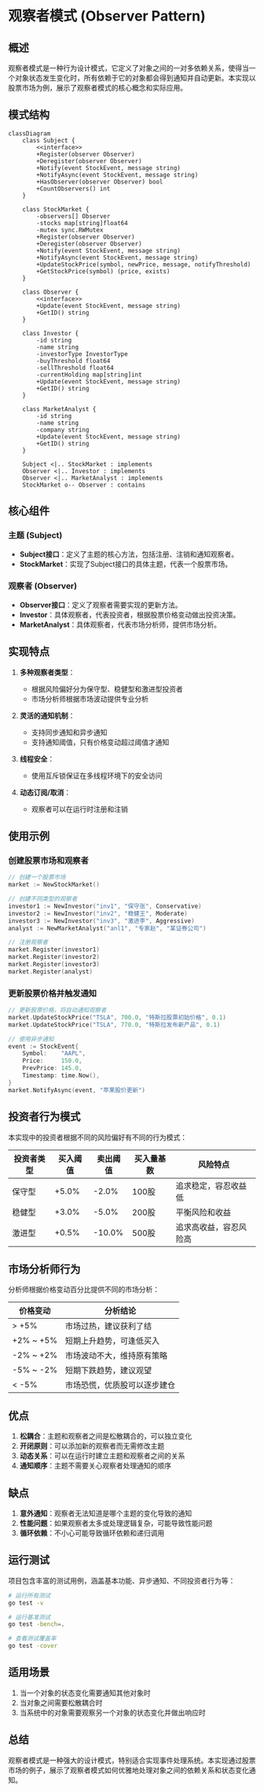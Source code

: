 # 观察者模式 (Observer Pattern)

## 概述

观察者模式是一种行为设计模式，它定义了对象之间的一对多依赖关系，使得当一个对象状态发生变化时，所有依赖于它的对象都会得到通知并自动更新。本实现以股票市场为例，展示了观察者模式的核心概念和实际应用。

## 模式结构

```mermaid
classDiagram
    class Subject {
        <<interface>>
        +Register(observer Observer)
        +Deregister(observer Observer)
        +Notify(event StockEvent, message string)
        +NotifyAsync(event StockEvent, message string)
        +HasObserver(observer Observer) bool
        +CountObservers() int
    }
    
    class StockMarket {
        -observers[] Observer
        -stocks map[string]float64
        -mutex sync.RWMutex
        +Register(observer Observer)
        +Deregister(observer Observer)
        +Notify(event StockEvent, message string)
        +NotifyAsync(event StockEvent, message string)
        +UpdateStockPrice(symbol, newPrice, message, notifyThreshold)
        +GetStockPrice(symbol) (price, exists)
    }
    
    class Observer {
        <<interface>>
        +Update(event StockEvent, message string)
        +GetID() string
    }
    
    class Investor {
        -id string
        -name string
        -investorType InvestorType
        -buyThreshold float64
        -sellThreshold float64
        -currentHolding map[string]int
        +Update(event StockEvent, message string)
        +GetID() string
    }
    
    class MarketAnalyst {
        -id string
        -name string
        -company string
        +Update(event StockEvent, message string)
        +GetID() string
    }
    
    Subject <|.. StockMarket : implements
    Observer <|.. Investor : implements
    Observer <|.. MarketAnalyst : implements
    StockMarket o-- Observer : contains
```

## 核心组件

### 主题 (Subject)

- **Subject接口**：定义了主题的核心方法，包括注册、注销和通知观察者。
- **StockMarket**：实现了Subject接口的具体主题，代表一个股票市场。

### 观察者 (Observer)

- **Observer接口**：定义了观察者需要实现的更新方法。
- **Investor**：具体观察者，代表投资者，根据股票价格变动做出投资决策。
- **MarketAnalyst**：具体观察者，代表市场分析师，提供市场分析。

## 实现特点

1. **多种观察者类型**：
   - 根据风险偏好分为保守型、稳健型和激进型投资者
   - 市场分析师根据市场波动提供专业分析

2. **灵活的通知机制**：
   - 支持同步通知和异步通知
   - 支持通知阈值，只有价格变动超过阈值才通知

3. **线程安全**：
   - 使用互斥锁保证在多线程环境下的安全访问

4. **动态订阅/取消**：
   - 观察者可以在运行时注册和注销

## 使用示例

### 创建股票市场和观察者

```go
// 创建一个股票市场
market := NewStockMarket()

// 创建不同类型的观察者
investor1 := NewInvestor("inv1", "保守张", Conservative)
investor2 := NewInvestor("inv2", "稳健王", Moderate)
investor3 := NewInvestor("inv3", "激进李", Aggressive)
analyst := NewMarketAnalyst("anl1", "专家赵", "某证券公司")

// 注册观察者
market.Register(investor1)
market.Register(investor2)
market.Register(investor3)
market.Register(analyst)
```

### 更新股票价格并触发通知

```go
// 更新股票价格，将自动通知观察者
market.UpdateStockPrice("TSLA", 700.0, "特斯拉股票初始价格", 0.1)
market.UpdateStockPrice("TSLA", 770.0, "特斯拉发布新产品", 0.1)

// 使用异步通知
event := StockEvent{
    Symbol:    "AAPL",
    Price:     150.0,
    PrevPrice: 145.0,
    Timestamp: time.Now(),
}
market.NotifyAsync(event, "苹果股价更新")
```

## 投资者行为模式

本实现中的投资者根据不同的风险偏好有不同的行为模式：

| 投资者类型 | 买入阈值 | 卖出阈值 | 买入量基数 | 风险特点 |
|----------|---------|---------|----------|---------|
| 保守型    | +5.0%   | -2.0%   | 100股    | 追求稳定，容忍收益低 |
| 稳健型    | +3.0%   | -5.0%   | 200股    | 平衡风险和收益 |
| 激进型    | +0.5%   | -10.0%  | 500股    | 追求高收益，容忍风险高 |

## 市场分析师行为

分析师根据价格变动百分比提供不同的市场分析：

| 价格变动     | 分析结论                   |
|------------|---------------------------|
| > +5%      | 市场过热，建议获利了结        |
| +2% ~ +5%  | 短期上升趋势，可逢低买入      |
| -2% ~ +2%  | 市场波动不大，维持原有策略     |
| -5% ~ -2%  | 短期下跌趋势，建议观望        |
| < -5%      | 市场恐慌，优质股可以逐步建仓   |

## 优点

1. **松耦合**：主题和观察者之间是松散耦合的，可以独立变化
2. **开闭原则**：可以添加新的观察者而无需修改主题
3. **动态关系**：可以在运行时建立主题和观察者之间的关系
4. **通知顺序**：主题不需要关心观察者处理通知的顺序

## 缺点

1. **意外通知**：观察者无法知道是哪个主题的变化导致的通知
2. **性能问题**：如果观察者太多或处理逻辑复杂，可能导致性能问题
3. **循环依赖**：不小心可能导致循环依赖和递归调用

## 运行测试

项目包含丰富的测试用例，涵盖基本功能、异步通知、不同投资者行为等：

```bash
# 运行所有测试
go test -v

# 运行基准测试
go test -bench=.

# 查看测试覆盖率
go test -cover
```

## 适用场景

1. 当一个对象的状态变化需要通知其他对象时
2. 当对象之间需要松散耦合时
3. 当系统中的对象需要观察另一个对象的状态变化并做出响应时

## 总结

观察者模式是一种强大的设计模式，特别适合实现事件处理系统。本实现通过股票市场的例子，展示了观察者模式如何优雅地处理对象之间的依赖关系和状态变化通知。